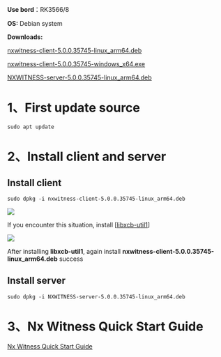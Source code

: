 **Use bord**：RK3566/8    

**OS:** Debian system

**Downloads:**

[nxwitness-client-5.0.0.35745-linux_arm64.deb](https://1drv.ms/u/s!AqvWy-LFD_JhijUws4uXhY2QId7z?e=fu33Cr) 

[nxwitness-client-5.0.0.35745-windows_x64.exe](https://1drv.ms/u/s!AqvWy-LFD_JhijO370vXVbTdSAYY?e=3jRqrJ) 

[NXWITNESS-server-5.0.0.35745-linux_arm64.deb](https://1drv.ms/u/s!AqvWy-LFD_JhijSlUjAT7wAtWPDc?e=gwp27x) 



# 1、First update source

```
sudo apt update
```

# 2、Install client and server

## 	**Install client**

```
sudo dpkg -i nxwitness-client-5.0.0.35745-linux_arm64.deb
```

![](https://github.com/evin792/Build-Videorecorder-Bundle-use-Networkoptix-Client-on-HYY-RK3566-Tablet/blob/main/files/1.png)

If you encounter this situation, install [[libxcb-util1](http://ftp.br.debian.org/debian/pool/main/x/xcb-util/)]

![](https://github.com/evin792/Build-Videorecorder-Bundle-use-Networkoptix-Client-on-HYY-RK3566-Tablet/blob/main/files/2.png)

After installing **libxcb-util1**,  again install **nxwitness-client-5.0.0.35745-linux_arm64.deb** success

## 	**Install server**

```
sudo dpkg -i NXWITNESS-server-5.0.0.35745-linux_arm64.deb
```

# 3、Nx Witness Quick Start Guide

[Nx Witness Quick Start Guide](https://github.com/evin792/Build-Videorecorder-Bundle-use-Networkoptix-Client-on-HYY-RK3566-Tablet/blob/main/quick_start_guide.pdf)


